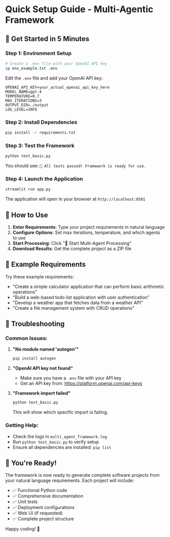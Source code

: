 # Quick Setup Guide - Multi-Agentic Framework

## 🚀 **Get Started in 5 Minutes**

### **Step 1: Environment Setup**
```bash
# Create a .env file with your OpenAI API key
cp env_example.txt .env
```

Edit the `.env` file and add your OpenAI API key:
```
OPENAI_API_KEY=your_actual_openai_api_key_here
MODEL_NAME=gpt-4
TEMPERATURE=0.7
MAX_ITERATIONS=3
OUTPUT_DIR=./output
LOG_LEVEL=INFO
```

### **Step 2: Install Dependencies**
```bash
pip install -r requirements.txt
```

### **Step 3: Test the Framework**
```bash
python test_basic.py
```

You should see: `🎉 All tests passed! Framework is ready for use.`

### **Step 4: Launch the Application**
```bash
streamlit run app.py
```

The application will open in your browser at `http://localhost:8501`

## 🎯 **How to Use**

1. **Enter Requirements**: Type your project requirements in natural language
2. **Configure Options**: Set max iterations, temperature, and which agents to use
3. **Start Processing**: Click "🚀 Start Multi-Agent Processing"
4. **Download Results**: Get the complete project as a ZIP file

## 📝 **Example Requirements**

Try these example requirements:

- "Create a simple calculator application that can perform basic arithmetic operations"
- "Build a web-based todo list application with user authentication"
- "Develop a weather app that fetches data from a weather API"
- "Create a file management system with CRUD operations"

## 🔧 **Troubleshooting**

### **Common Issues:**

1. **"No module named 'autogen'"**
   ```bash
   pip install autogen
   ```

2. **"OpenAI API key not found"**
   - Make sure you have a `.env` file with your API key
   - Get an API key from: https://platform.openai.com/api-keys

3. **"Framework import failed"**
   ```bash
   python test_basic.py
   ```
   This will show which specific import is failing.

### **Getting Help:**
- Check the logs in `multi_agent_framework.log`
- Run `python test_basic.py` to verify setup
- Ensure all dependencies are installed: `pip list`

## 🎉 **You're Ready!**

The framework is now ready to generate complete software projects from your natural language requirements. Each project will include:

- ✅ Functional Python code
- ✅ Comprehensive documentation
- ✅ Unit tests
- ✅ Deployment configurations
- ✅ Web UI (if requested)
- ✅ Complete project structure

Happy coding! 🚀 